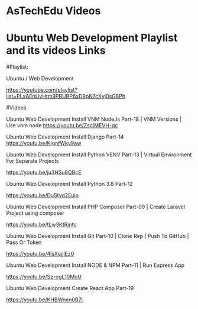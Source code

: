 # AsTechEdu Videos



# Ubuntu Web Development Playlist and its videos Links

#Playlist: 

Ubuntu / Web Development

https://youtube.com/playlist?list=PLxAEnUvHtm9PRUBP6xD9pN7cXyj0sG8Ph


#Videos

Ubuntu Web Development Install VNM NodeJs Part-18 | VNM Versions | Use vnm node
https://youtu.be/ZscIMEVH-qc

Ubuntu Web Development Install Django Part-14
https://youtu.be/KignfWky9aw

Ubuntu Web Development Install Python VENV Part-13 | Virtual Environment For Separate Projects

https://youtu.be/ju3HSu8QBcE

Ubuntu Web Development Install Python 3.8 Part-12

https://youtu.be/DuStyd2Euio

Ubuntu Web Development Install PHP Composer Part-09 | Create Laravel Project using composer

https://youtu.be/tLw3KtRjntc

Ubuntu Web Development Install Git Part-10 | Clone Rep | Push To GitHub | Pass Or Token

https://youtu.be/4lsXqjjIEz0

Ubuntu Web Development Install NODE & NPM Part-11 |  Run Express App

https://youtu.be/Sz-ogL10MuU

Ubuntu  Web Development Create React App Part-19

https://youtu.be/KHBWnen0B7I



